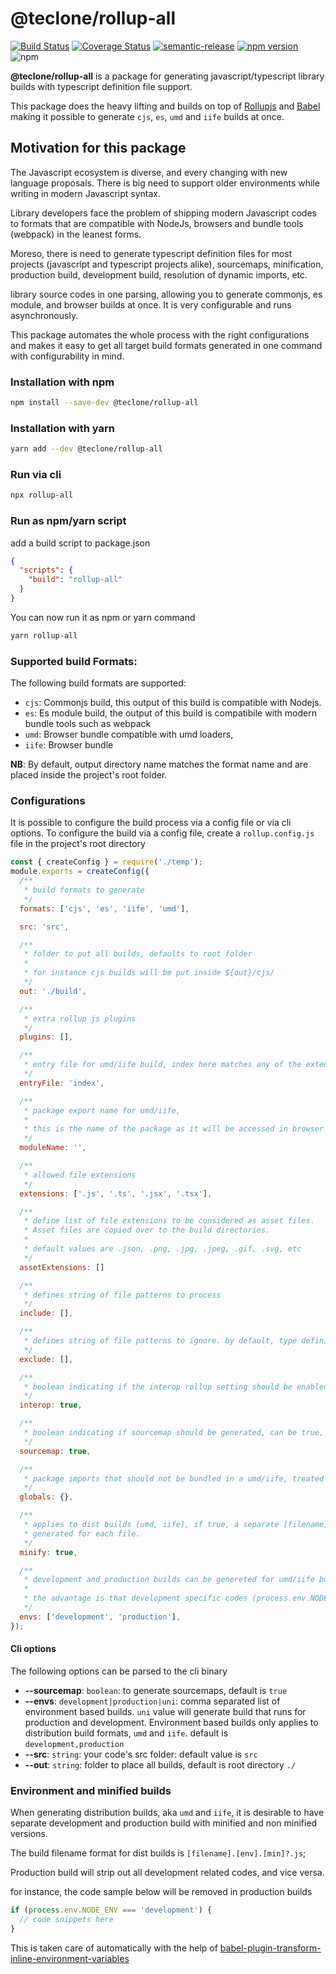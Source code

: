 # @teclone/rollup-all

[![Build Status](https://travis-ci.org/teclone/rollup-all.svg?branch=master)](https://travis-ci.org/teclone/rollup-all)
[![Coverage Status](https://coveralls.io/repos/github/teclone/rollup-all/badge.svg?branch=master)](https://coveralls.io/github/teclone/rollup-all?branch=master)
[![semantic-release](https://img.shields.io/badge/%20%20%F0%9F%93%A6%F0%9F%9A%80-semantic--release-e10079.svg)](https://github.com/semantic-release/semantic-release)
[![npm version](https://badge.fury.io/js/%40teclone%2Frollup-all.svg)](https://badge.fury.io/js/%40teclone%2Frollup-all)
![npm](https://img.shields.io/npm/dt/%40teclone%2Frollup-all.svg)

**@teclone/rollup-all** is a package for generating javascript/typescript library builds with typescript definition file support.

This package does the heavy lifting and builds on top of [Rollupjs](https://rollupjs.org/) and [Babel](https://babeljs.io/) making it possible to generate `cjs`, `es`, `umd` and `iife` builds at once.

## Motivation for this package

The Javascript ecosystem is diverse, and every changing with new language proposals. There is big need to support older environments while writing in modern Javascript syntax.

Library developers face the problem of shipping modern Javascript codes to formats that are compatible with NodeJs, browsers and bundle tools (webpack) in the leanest forms.

Moreso, there is need to generate typescript definition files for most projects (javascript and typescript projects alike), sourcemaps, minification, production build, development build, resolution of dynamic imports, etc.

library source codes in one parsing, allowing you to generate commonjs, es module, and browser builds at once. It is very configurable and runs asynchronously.

This package automates the whole process with the right configurations and makes it easy to get all target build formats generated in one command with configurability in mind.

### Installation with npm

```bash
npm install --save-dev @teclone/rollup-all
```

### Installation with yarn

```bash
yarn add --dev @teclone/rollup-all
```

### Run via cli

```bash
npx rollup-all
```

### Run as npm/yarn script

add a build script to package.json

```json
{
  "scripts": {
    "build": "rollup-all"
  }
}
```

You can now run it as npm or yarn command

```bash
yarn rollup-all
```

### Supported build Formats:

The following build formats are supported:

- `cjs`: Commonjs build, this output of this build is compatible with Nodejs.
- `es`: Es module build, the output of this build is compatibile with modern bundle tools such as webpack
- `umd`: Browser bundle compatible with umd loaders,
- `iife`: Browser bundle

**NB**: By default, output directory name matches the format name and are placed inside the project's root folder.

### Configurations

It is possible to configure the build process via a config file or via cli options. To configure the build via a config file, create a `rollup.config.js` file in the project's root directory

```javascript
const { createConfig } = require('./temp');
module.exports = createConfig({
  /**
   * build formats to generate
   */
  formats: ['cjs', 'es', 'iife', 'umd'],

  src: 'src',

  /**
   * folder to put all builds, defaults to root folder
   *
   * for instance cjs builds will be put inside ${out}/cjs/
   */
  out: './build',

  /**
   * extra rollup js plugins
   */
  plugins: [],

  /**
   * entry file for umd/iife build, index here matches any of the extensions
   */
  entryFile: 'index',

  /**
   * package export name for umd/iife,
   *
   * this is the name of the package as it will be accessed in browser windows (window.moduleName)
   */
  moduleName: '',

  /**
   * allowed file extensions
   */
  extensions: ['.js', '.ts', '.jsx', '.tsx'],

  /**
   * define list of file extensions to be considered as asset files.
   * Asset files are copied over to the build directories.
   *
   * default values are .json, .png, .jpg, .jpeg, .gif, .svg, etc
   */
  assetExtensions: []

  /**
   * defines string of file patterns to process
   */
  include: [],

  /**
   * defines string of file patterns to ignore. by default, type definition files are ignore
   */
  exclude: [],

  /**
   * boolean indicating if the interop rollup setting should be enabled
   */
  interop: true,

  /**
   * boolean indicating if sourcemap should be generated, can be true, false, or 'inline'
   */
  sourcemap: true,

  /**
   * package imports that should not be bundled in a umd/iife, treated as externals
   */
  globals: {},

  /**
   * applies to dist builds (umd, iife), if true, a separate [filename].[env].min.js build will be
   * generated for each file.
   */
  minify: true,

  /**
   * development and production builds can be genereted for umd/iife builds
   *
   * the advantage is that development specific codes (process.env.NODE_ENV === 'development') will be removed in production build
   */
  envs: ['development', 'production'],
});
```

#### Cli options

The following options can be parsed to the cli binary

- **--sourcemap**: `boolean`: to generate sourcemaps, default is `true`
- **--envs**: `development|production|uni`: comma separated list of environment based builds. `uni` value will generate build that runs for production and development. Environment based builds only applies to distribution build formats, `umd` and `iife`. default is `development,production`
- **--src**: `string`: your code's src folder: default value is `src`
- **--out**: `string`: folder to place all builds, default is root directory `./`

### Environment and minified builds

When generating distribution builds, aka `umd` and `iife`, it is desirable to have separate development and production build with minified and non minified versions.

The build filename format for dist builds is `[filename].[env].[min]?.js`;

Production build will strip out all development related codes, and vice versa.

for instance, the code sample below will be removed in production builds

```javascript
if (process.env.NODE_ENV === 'development') {
  // code snippets here
}
```

This is taken care of automatically with the help of [babel-plugin-transform-inline-environment-variables](https://babeljs.io/docs/babel-plugin-transform-inline-environment-variables)
